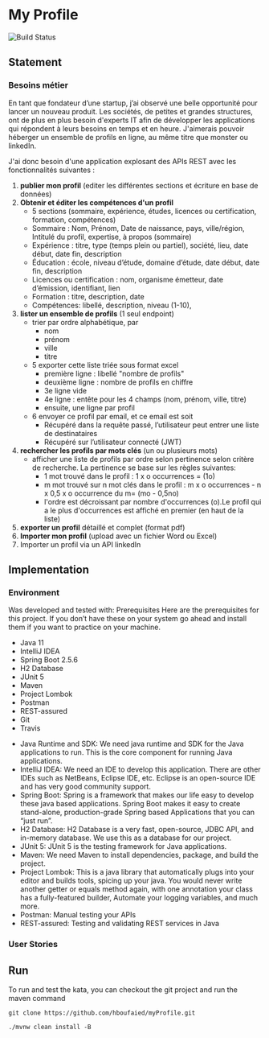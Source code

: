 # My Profile
<img src="https://app.travis-ci.com/hboufaied/myProfile.svg?branch=master" alt="Build Status" />


## Statement
### Besoins métier
En tant que fondateur d’une startup, j’ai observé une belle opportunité pour lancer un nouveau produit. Les sociétés, de petites et grandes structures, ont de plus en plus besoin d'experts IT afin de développer les applications qui répondent à leurs besoins en temps et en heure.  J'aimerais pouvoir héberger un ensemble de profils en ligne, au même titre que monster ou linkedIn.
 
J'ai donc besoin d'une application explosant des APIs REST avec les fonctionnalités suivantes :
1. **publier mon profil** (editer les différentes sections et écriture en base de données)
2. **Obtenir et éditer les compétences d'un profil**
    - 5 sections (sommaire, expérience, études, licences ou certification, formation, compétences)
    - Sommaire : Nom, Prénom, Date de naissance, pays, ville/région,    Intitulé du profil, expertise, à propos (sommaire)
    - Expérience : titre, type (temps plein ou partiel), société, lieu, date début, date fin, description
    - Éducation : école, niveau d’étude, domaine d’étude, date début, date fin, description
    - Licences ou certification : nom, organisme émetteur, date d’émission, identifiant, lien
    - Formation : titre, description, date
    - Compétences: libellé, description, niveau (1-10), 
3. **lister un ensemble de profils** (1 seul endpoint)
    -  trier par ordre alphabétique, par
        - nom
        - prénom
        - ville
        - titre
    - 5 exporter cette liste triée sous format excel
        - première ligne : libellé "nombre de profils"
        - deuxième ligne : nombre de profils en chiffre
        - 3e ligne vide
        - 4e ligne : entête pour les 4 champs (nom, prénom, ville, titre)
        - ensuite, une ligne par profil
    - 6 envoyer ce profil par email, et ce email est soit
        - Récupéré dans la requête passé, l’utilisateur peut entrer une liste de destinataires
        - Récupéré sur l’utilisateur connecté (JWT)
7. **rechercher les profils par mots clés** (un ou plusieurs mots)
    -  afficher une liste de profils par ordre selon pertinence selon critère de recherche. La pertinence se base sur les règles suivantes:
        - 1 mot trouvé dans le profil : 1 x o occurrences = (1o)
        - m mot trouvé sur n mot clés dans le profil : m x o occurrences - n x 0,5 x o occurrence du m= (mo - 0,5no)
        - l'ordre est décroissant par nombre d'occurrences (o).Le profil qui a le plus d'occurrences est affiché en premier (en haut de la liste)
8. **exporter un profil** détaillé et complet (format pdf)
9. **Importer mon profil** (upload avec un fichier Word ou Excel)
10. Importer un profil via un API linkedIn

## Implementation

### Environment
Was developed and tested with:
Prerequisites
Here are the prerequisites for this project. If you don’t have these on your system go ahead and install them if you want to practice on your machine.
* Java 11
* IntelliJ IDEA
* Spring Boot 2.5.6
* H2 Database
* JUnit 5
* Maven
* Project Lombok
* Postman
* REST-assured
* Git
* Travis


- Java Runtime and SDK: We need java runtime and SDK for the Java applications to run. This is the core component for running Java applications.
- IntelliJ IDEA: We need an IDE to develop this application. There are other IDEs such as NetBeans, Eclipse IDE, etc. Eclipse is an open-source IDE and has very good community support.
- Spring Boot: Spring is a framework that makes our life easy to develop these java based applications. Spring Boot makes it easy to create stand-alone, production-grade Spring based Applications that you can “just run”.
- H2 Database: H2 Database is a very fast, open-source, JDBC API, and in-memory database. We use this as a database for our project.
- JUnit 5: JUnit 5 is the testing framework for Java applications.
- Maven: We need Maven to install dependencies, package, and build the project.
- Project Lombok: This is a java library that automatically plugs into your editor and builds tools, spicing up your java. You would never write another getter or equals method again, with one annotation your class has a fully-featured builder, Automate your logging variables, and much more.
- Postman: Manual testing your APIs
- REST-assured: Testing and validating REST services in Java

### User Stories

## Run

To run and test the kata, you can checkout the git project and run the maven command

```
git clone https://github.com/hboufaied/myProfile.git
```

```
./mvnw clean install -B
```
